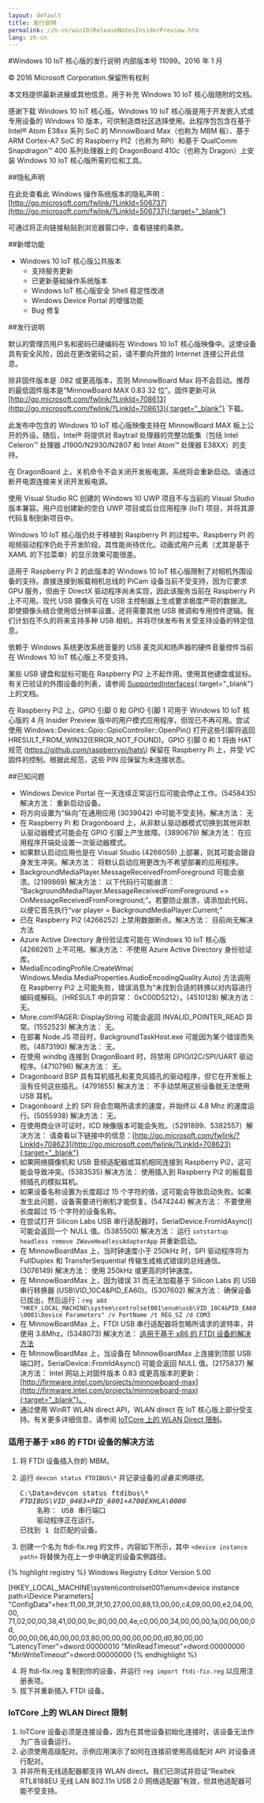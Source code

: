 ```yaml
---
layout: default
title: 发行说明
permalink: /zh-cn/win10/ReleaseNotesInsiderPreview.htm
lang: zh-cn
---
```


#Windows 10 IoT 核心版的发行说明
内部版本号 11099。2016 年 1 月

&copy; 2016 Microsoft Corporation.保留所有权利

本文档提供最新进展或其他信息，用于补充 Windows 10 IoT 核心版随附的文档。

感谢下载 Windows 10 IoT 核心版。Windows 10 IoT 核心版是用于开发嵌入式或专用设备的 Windows 10 版本，可供制造商社区选择使用。此程序包包含在基于 Intel&reg; Atom E38xx 系列 SoC 的 MinnowBoard Max（也称为 MBM 板）、基于 ARM Cortex-A7 SoC 的 Raspberry PI2（也称为 RPI）和基于 QualComm Snapdragon™ 400 系列处理器上的 DragonBoard 410c（也称为 Dragon）上安装 Windows 10 IoT 核心版所需的位和工具。

##隐私声明

在此处查看此 Windows 操作系统版本的隐私声明：[http://go.microsoft.com/fwlink/?LinkId=506737](http://go.microsoft.com/fwlink/?LinkId=506737){:target="_blank"}

可通过将正向链接粘贴到浏览器窗口中，查看链接的条款。

##新增功能
* Windows 10 IoT 核心版公共版本
   * 支持服务更新
   * 已更新基础操作系统版本
   * Windows IoT 核心版安全 Shell 稳定性改进
   * Windows Device Portal 的增强功能
   * Bug 修复

##发行说明

默认的管理员用户名和密码已硬编码在 Windows 10 IoT 核心版映像中。这使设备具有安全风险，因此在更改密码之前，请不要向开放的 Internet 连接公开此信息。

除非固件版本是 .082 或更高版本，否则 MinnowBoard Max 将不会启动。推荐的最低固件版本是“MinnowBoard MAX 0.83 32 位”。固件更新可从 [http://go.microsoft.com/fwlink/?LinkId=708613](http://go.microsoft.com/fwlink/?LinkId=708613){:target="_blank"} 下载。

此发布中包含的 Windows 10 IoT 核心版映像支持在 MinnowBoard MAX 板上公开的外设。随后，Intel&reg; 将提供对 Baytrail 处理器的完整功能集（包括 Intel Celeron&trade; 处理器 J1900/N2930/N2807 和 Intel Atom&trade; 处理器 E38XX）的支持。

在 DragonBoard 上，关机命令不会关闭开发板电源。系统将会重新启动。请通过断开电源连接来关闭开发板电源。

使用 Visual Studio RC 创建的 Windows 10 UWP 项目不与当前的 Visual Studio 版本兼容。用户应创建新的空白 UWP 项目或后台应用程序 \(IoT\) 项目，并将其源代码复制到新项目中。

Windows 10 IoT 核心版仍处于移植到 Raspberry PI 的过程中。Raspberry PI 的视频驱动程序仍处于开发阶段，其性能尚待优化。动画式用户元素（尤其是基于 XAML 的下拉菜单）的显示效果可能很差。

适用于 Raspberry Pi 2 的此版本的 Windows 10 IoT 核心版限制了对相机外围设备的支持。直接连接到板载相机总线的 PiCam 设备当前不受支持，因为它要求 GPU 服务，但由于 DirectX 驱动程序尚未实现，因此该服务当前在 Raspberry Pi 上不可用。现代 USB 摄像头可在 USB 主控制器上生成要求极度严苛的数据流。即使摄像头结合使用低分辨率设置，还将需要其他 USB 微调和专用控件逻辑。我们计划在不久的将来支持多种 USB 相机，并将尽快发布有关受支持设备的特定信息。

依赖于 Windows 系统更改系统音量的 USB 麦克风和扬声器的硬件音量控件当前在 Windows 10 IoT 核心版上不受支持。

某些 USB 键盘和鼠标可能在 Raspberry PI2 上不起作用。使用其他键盘或鼠标。有关已验证的外围设备的列表，请参阅 [SupportedInterfaces](({{site.baseurl}}/{{page.lang}}/win10/SupportedInterfaces.htm)){:target="_blank"} 上的文档。

在 Raspberry Pi2 上，GPIO 引脚 0 和 GPIO 引脚 1 可用于 Windows 10 IoT 核心版的 4 月 Insider Preview 版中的用户模式应用程序，但现已不再可用。尝试使用 Windows::Devices::Gpio::GpioController::OpenPin\(\) 打开这些引脚将返回 HRESULT\_FROM\_WIN32\(ERROR\_NOT\_FOUND\)。GPIO 引脚 0 和 1 将由 HAT 规范 \(https://github.com/raspberrypi/hats\) 保留在 Raspberry Pi 上，并受 VC 固件的控制。根据此规范，这些 PIN 应保留为未连接状态。


##已知问题

*	Windows Device Portal 在一天连续正常运行后可能会停止工作。\(5458435\) 解决方法： 重新启动设备。
*	将方向设置为“纵向”在通用应用 \(3039042\) 中可能不受支持。解决方法： 无
*	在 Raspberry Pi 和 Dragonboard 上，从非默认驱动器模式切换到其他非默认驱动器模式可能会在 GPIO 引脚上产生故障。\(3890679\) 解决方法： 在应用程序开端处设置一次驱动器模式。
*	如果默认启动应用也是在 Visual Studio \(4266059\) 上部署，则其可能会跟自身发生冲突。解决方法： 将默认启动应用更改为不希望部署的应用程序。
*	BackgroundMediaPlayer.MessageReceivedFromForeground 可能会崩溃。\(2199869\) 解决方法： 以下代码行可能崩溃： “BackgroundMediaPlayer.MessageReceivedFromForeground += OnMessageReceivedFromForeground;”。若要防止崩溃，请添加此代码，以便它首先执行“var player = BackgroundMediaPlayer.Current;”
*	已在 Raspberry Pi2 \(4266252\) 上禁用数据断点。解决方法： 目前尚无解决方法
*	Azure Active Directory 身份验证库可能在 Windows 10 IoT 核心版 \(4266261\) 上不可用。解决方法： 不使用 Azure Active Directory 身份验证库。
*	MediaEncodingProfile.CreateWma\( Windows.Media.MediaProperties.AudioEncodingQuality.Auto\) 方法调用在 Raspberry Pi2 上可能失败，错误消息为“未找到合适的转换以对内容进行编码或解码。（HRESULT 中的异常： 0xC00D5212）。\(4510128\) 解决方法： 无。
*	More.com!PAGER::DisplayString 可能会返回 INVALID\_POINTER\_READ 异常。\(1552523\) 解决方法： 无。
*	在部署 Node.JS 项目时，BackgroundTaskHost.exe 可能因为某个错误而失败。\(4873190\) 解决方法： 无。
*	在使用 windbg 连接到 DragonBoard 时，将禁用 GPIO/I2C/SPI/UART 驱动程序。\(4710796\) 解决方法： 无。
*	Dragonboard BSP 具有耳机插孔和麦克风插孔的驱动程序，但它在开发板上没有任何这些插孔。\(4791855\) 解决方法： 不手动禁用这些设备就无法使用 USB 耳机。
*	Dragonboard 上的 SPI 将会忽略所请求的速度，并始终以 4.8 Mhz 的速度运行。\(5055938\) 解决方法： 无。
*	在使用商业许可证时，ICD 映像版本可能会失败。（5291899、5382557）解决方法： 请查看以下链接中的信息：[http://go.microsoft.com/fwlink/?LinkId=708623](http://go.microsoft.com/fwlink/?LinkId=708623){:target="_blank"}
*	如果网络摄像机和 USB 音频适配器或耳机相同连接到 Raspberry Pi2，这可能会导致冲突。\(5383535\) 解决方法： 使用插入到 Raspberry Pi2 的板载音频插孔的模拟耳机。
*	如果设备名称设置为长度超过 15 个字符的值，这可能会导致启动失败。如果发生此问题，设备需要进行刷机才能恢复。\(5474244\) 解决方法： 不要使用长度超过 15 个字符的设备名称。
*	在尝试打开 Silicon Labs USB 串行适配器时，SerialDevice.FromIdAsync\(\) 可能会返回一个 NULL 值。\(5385500\) 解决方法： 运行 `iotstartup headless remove ZWaveHeadlessAdapterApp` 并重新启动。
*	在 MinnowBoardMax 上，当时钟速度小于 250kHz 时，SPI 驱动程序将为 FullDuplex 和 TransferSequential 传输生成格式错误的总线通信。\(3076149\) 解决方法： 使用 250kHz 或更高的时钟速度。
*   在 MinnowBoardMax 上，因为错误 31 而无法加载基于 Silicon Labs 的 USB 串行转换器 \(USB\\VID\_10C4&PID\_EA60\)。\(5307602\) 解决方法： 确保设备已拔出，然后运行：`reg add "HKEY_LOCAL_MACHINE\system\controlset001\enum\usb\VID_10C4&PID_EA60\0001\Device Parameters" /v PortName /t REG_SZ /d COM3`
*   在 MinnowBoardMax 上，FTDI USB 串行适配器将忽略所请求的波特率，并使用 3.8Mhz。\(5348073\) 解决方法： [适用于基于 x86 的 FTDI 设备的解决方法](#ftdiworkaround)
*	在 MinnowBoardMax 上，当设备在 MinnowBoardMax 上连接到顶部 USB 端口时，SerialDevice::FromIdAsync\(\) 可能会返回 NULL 值。\(2175837\) 解决方法： Intel 网站上对固件版本 0.83 或更高版本的更新：[http://firmware.intel.com/projects/minnowboard-max](http://firmware.intel.com/projects/minnowboard-max){:target="_blank"}。
*   通过使用 WinRT WLAN direct API，WLAN direct 在 IoT 核心版上部分受支持。有关更多详细信息，请参阅 [IoTCore 上的 WLAN Direct 限制](#wifidirect)。

### <a name="ftdiworkaround"></a>适用于基于 x86 的 FTDI 设备的解决方法

 1. 将 FTDI 设备插入你的 MBM。
 2. 运行 `devcon status FTDIBUS\*` 并记录设备的*设备实例路径*。

    <pre>
    C:\Data>devcon status ftdibus\*
    <i>FTDIBUS\VID_0403+PID_6001+A700EXHLA\0000</i>
        名称： USB 串行端口
        驱动程序正在运行。
    已找到 1 台匹配的设备。
</pre>

 3. 创建一个名为 ftdi-fix.reg 的文件，内容如下所示，其中 `<device instance path>` 将替换为在上一步中确定的设备实例路径。

{% highlight registry %}
Windows Registry Editor Version 5.00

[HKEY_LOCAL_MACHINE\system\controlset001\enum\<device instance path>\Device Parameters]
"ConfigData"=hex:11,00,3f,3f,10,27,00,00,88,13,00,00,c4,09,00,00,e2,04,00,00,\
  71,02,00,00,38,41,00,00,9c,80,00,00,4e,c0,00,00,34,00,00,00,1a,00,00,00,0d,\
  00,00,00,06,40,00,00,03,80,00,00,00,00,00,00,d0,80,00,00
"LatencyTimer"=dword:00000010
"MinReadTimeout"=dword:00000000
"MinWriteTimeout"=dword:00000000
{% endhighlight %}

 4. 将 ftdi-fix.reg 复制到你的设备，并运行 `reg import ftdi-fix.reg` 以应用注册表项。
 5. 拔下并重新插入 FTDI 设备。
 
### <a name="wifidirect"></a>IoTCore 上的 WLAN Direct 限制

1. IoTCore 设备必须是连接设备，因为在其他设备初始化连接时，该设备无法作为广告设备运行。  
2. 必须使用高级配对。示例应用演示了如何在连接前使用高级配对 API 对设备进行配对。
3. 并非所有无线适配器都支持 WLAN direct。我们已测试并验证“Realtek RTL8188EU 无线 LAN 802.11n USB 2.0 网络适配器”有效，但其他适配器可能不受支持。
 
